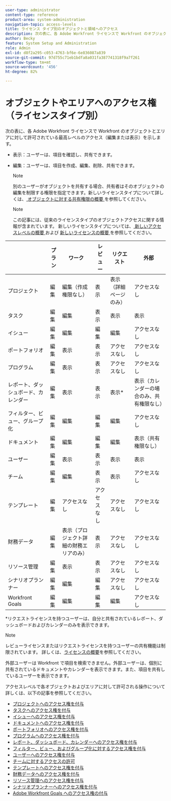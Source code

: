 ```yaml
---
user-type: administrator
content-type: reference
product-area: system-administration
navigation-topic: access-levels
title: ライセンス タイプ別のオブジェクトと領域へのアクセス
description: 次の表に、各 Adobe Workfront ライセンスで Workfront のオブジェクトとエリアに対して許可されている最高レベルのアクセス（編集または表示）を示します。
author: Becky
feature: System Setup and Administration
role: Admin
exl-id: d8f2a295-c053-4763-bf6e-6e836087a839
source-git-commit: 97d755c71eb1bdfa8a031fa387741318f9a7f261
workflow-type: tm+mt
source-wordcount: '456'
ht-degree: 82%

---
```


# オブジェクトやエリアへのアクセス権（ライセンスタイプ別）

<!-- Audited: 5/2025 -->

次の表に、各 Adobe Workfront ライセンスで Workfront のオブジェクトとエリアに対して許可されている最高レベルのアクセス（編集または表示）を示します。

* 表示：ユーザーは、項目を確認し、共有できます。
* 編集：ユーザーは、項目を作成、編集、削除、共有できます。

  >[!NOTE]
  >
  >別のユーザーがオブジェクトを共有する場合、共有者はそのオブジェクトの編集を制限する権限を指定できます。新しいライセンスタイプについて詳しくは、[ オブジェクトに対する共有権限の概要 ](../../../workfront-basics/grant-and-request-access-to-objects/sharing-permissions-on-objects-overview.md) を参照してください。

  >[!NOTE]
  >
  >この記事には、従来のライセンスタイプのオブジェクトアクセスに関する情報が含まれています。 新しいライセンスタイプについては、[ 新しいアクセスレベルの概要 ](/help/quicksilver/administration-and-setup/add-users/how-access-levels-work/access-level-overview.md) および [ 新しいライセンスの概要 ](/help/quicksilver/administration-and-setup/add-users/how-access-levels-work/licenses-overview.md) を参照してください。

|   | プラン | ワーク | レビュー | リクエスト | 外部 |
|---|---|---|---|---|---|
| プロジェクト | 編集 | 編集（作成権限なし） | 表示 | 表示（詳細ページのみ） | アクセスなし |
| タスク | 編集 | 編集 | 表示 | 表示 | 表示 |
| イシュー | 編集 | 編集 | 編集 | 編集 | アクセスなし |
| ポートフォリオ | 編集 | 表示 | 表示 | アクセスなし | アクセスなし |
| プログラム | 編集 | 表示 | 表示 | アクセスなし | アクセスなし |
| レポート、ダッシュボード、カレンダー | 編集 | 表示 | 表示 | 表示&#42; | 表示（カレンダーの場合のみ、共有権限なし） |
| フィルター、ビュー、グループ化 | 編集 | 編集 | 編集 | 編集 | アクセスなし |
| ドキュメント | 編集 | 編集 | 編集 | 編集 | 表示（共有権限なし） |
| ユーザー | 編集 | 表示 | 表示 | 表示 | 表示 |
| チーム | 編集 | 編集 | 表示 | 表示 | アクセスなし |
| テンプレート | 編集 | アクセスなし | アクセスなし | アクセスなし | アクセスなし |
| 財務データ | 編集 | 表示（プロジェクト詳細の財務エリアのみ） | 表示 | アクセスなし | アクセスなし |
| リソース管理 | 編集 | 表示 | 表示 | アクセスなし | アクセスなし |
| シナリオプランナー | 編集 | 編集 | 編集 | アクセスなし | アクセスなし |
| Workfront Goals | 編集 | 編集 | 編集 | 編集 | アクセスなし |

&#42;リクエストライセンスを持つユーザーは、自分と共有されているレポート、ダッシュボードおよびカレンダーのみを表示できます。

>[!NOTE]
>
>レビューライセンスまたはリクエストライセンスを持つユーザーの共有機能は制限されています。 詳しくは、[ライセンスの概要](../../../administration-and-setup/add-users/access-levels-and-object-permissions/wf-licenses.md)を参照してください。
>
>外部ユーザーは Workfront で項目を検索できません。外部ユーザーは、個別に共有されているドキュメントやカレンダーを表示できます。また、項目を共有しているユーザーを表示できます。

アクセスレベルで各オブジェクトおよびエリアに対して許可される操作について詳しくは、以下の記事を参照してください。

* [プロジェクトへのアクセス権を付与](../../../administration-and-setup/add-users/configure-and-grant-access/grant-access-projects.md)
* [タスクへのアクセス権を付与](../../../administration-and-setup/add-users/configure-and-grant-access/grant-access-tasks.md)
* [イシューへのアクセス権を付与](../../../administration-and-setup/add-users/configure-and-grant-access/grant-access-issues.md)
* [ドキュメントへのアクセス権を付与](../../../administration-and-setup/add-users/configure-and-grant-access/grant-access-documents.md)
* [ポートフォリオへのアクセス権を付与](../../../administration-and-setup/add-users/configure-and-grant-access/grant-access-portfolios.md)
* [プログラムへのアクセス権を付与](../../../administration-and-setup/add-users/configure-and-grant-access/grant-access-programs.md)
* [レポート、ダッシュボード、カレンダーへのアクセス権を付与](../../../administration-and-setup/add-users/configure-and-grant-access/grant-access-reports-dashboards-calendars.md)
* [フィルター、ビュー、およびグループ化に対するアクセス権を付与](../../../administration-and-setup/add-users/configure-and-grant-access/grant-access-fvg.md)
* [ユーザーへのアクセス権を付与](../../../administration-and-setup/add-users/configure-and-grant-access/grant-access-other-users.md)
* [チームに対するアクセスの許可](../../../administration-and-setup/add-users/configure-and-grant-access/grant-access-teams.md)
* [テンプレートへのアクセス権を付与](../../../administration-and-setup/add-users/configure-and-grant-access/grant-access-templates.md)
* [財務データへのアクセス権を付与](../../../administration-and-setup/add-users/configure-and-grant-access/grant-access-financial.md)
* [リソース管理へのアクセス権を付与](../../../administration-and-setup/add-users/configure-and-grant-access/grant-access-resource-management.md)
* [シナリオプランナーへのアクセス権を付与](../../../administration-and-setup/add-users/configure-and-grant-access/grant-access-sp.md)
* [Adobe Workfront Goals へのアクセス権の付与](../../../administration-and-setup/add-users/configure-and-grant-access/grant-access-goals.md)
